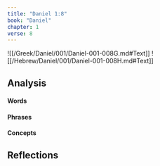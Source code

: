 ```yaml
---
title: "Daniel 1:8"
book: "Daniel"
chapter: 1
verse: 8
---
```

![[/Greek/Daniel/001/Daniel-001-008G.md#Text]]
![[/Hebrew/Daniel/001/Daniel-001-008H.md#Text]]

## Analysis

#### Words

#### Phrases

#### Concepts

## Reflections
